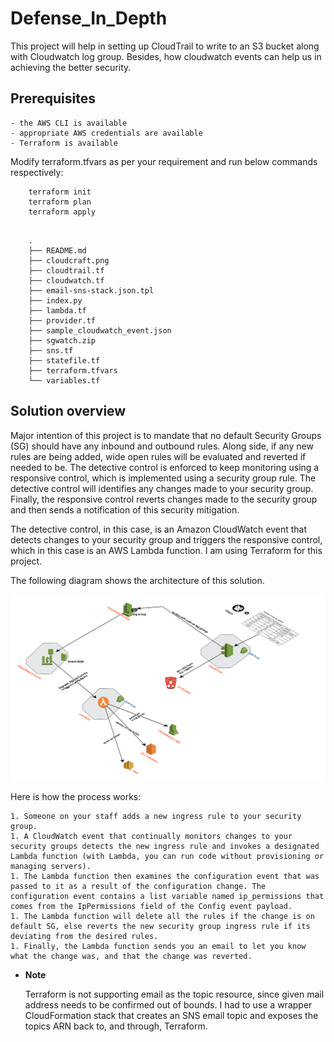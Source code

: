 # Defense_In_Depth

This project will help in setting up CloudTrail to write to an S3 bucket along with Cloudwatch log group. Besides,
how cloudwatch events can help us in achieving the better security.

## Prerequisites

    - the AWS CLI is available
    - appropriate AWS credentials are available
    - Terraform is available

Modify terraform.tfvars as per your requirement and run below commands respectively:

``` shell
    terraform init
    terraform plan
    terraform apply
```

``` shell

    .
    ├── README.md
    ├── cloudcraft.png
    ├── cloudtrail.tf
    ├── cloudwatch.tf
    ├── email-sns-stack.json.tpl
    ├── index.py
    ├── lambda.tf
    ├── provider.tf
    ├── sample_cloudwatch_event.json
    ├── sgwatch.zip
    ├── sns.tf
    ├── statefile.tf
    ├── terraform.tfvars
    └── variables.tf
```

## Solution overview

Major intention of this project is to mandate that no default Security Groups (SG) should have any inbound and outbound rules. Along side, if any new rules are being added, wide open rules will be evaluated and reverted if needed to be. The detective control is enforced to keep monitoring using a responsive control, which is implemented using a security group rule. The detective control will identifies any changes made to your security group. Finally, the responsive control reverts changes made to the security group and then sends a notification of this security mitigation.

The detective control, in this case, is an Amazon CloudWatch event that detects changes to your security group and triggers the responsive control, which in this case is an AWS Lambda function. I am using Terraform for this project.

The following diagram shows the architecture of this solution.

![draw.io source](./cloudcraft.png)

Here is how the process works:

    1. Someone on your staff adds a new ingress rule to your security group.
    1. A CloudWatch event that continually monitors changes to your security groups detects the new ingress rule and invokes a designated Lambda function (with Lambda, you can run code without provisioning or managing servers).
    1. The Lambda function then examines the configuration event that was passed to it as a result of the configuration change. The configuration event contains a list variable named ip_permissions that comes from the IpPermissions field of the Config event payload.
    1. The Lambda function will delete all the rules if the change is on default SG, else reverts the new security group ingress rule if its deviating from the desired rules.
    1. Finally, the Lambda function sends you an email to let you know what the change was, and that the change was reverted.

- __Note__

    Terraform is not supporting email as the topic resource, since given mail address  needs to be confirmed out of bounds. I had to use a wrapper  CloudFormation stack that creates an SNS email topic and exposes the topics ARN back to, and through, Terraform.